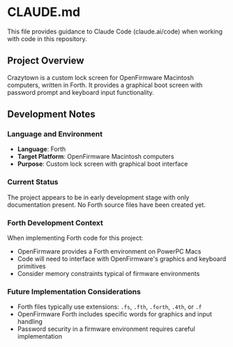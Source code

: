 # CLAUDE.md

This file provides guidance to Claude Code (claude.ai/code) when working with code in this repository.

## Project Overview

Crazytown is a custom lock screen for OpenFirmware Macintosh computers, written in Forth. It provides a graphical boot screen with password prompt and keyboard input functionality.

## Development Notes

### Language and Environment
- **Language**: Forth
- **Target Platform**: OpenFirmware Macintosh computers
- **Purpose**: Custom lock screen with graphical boot interface

### Current Status
The project appears to be in early development stage with only documentation present. No Forth source files have been created yet.

### Forth Development Context
When implementing Forth code for this project:
- OpenFirmware provides a Forth environment on PowerPC Macs
- Code will need to interface with OpenFirmware's graphics and keyboard primitives
- Consider memory constraints typical of firmware environments

### Future Implementation Considerations
- Forth files typically use extensions: `.fs`, `.fth`, `.forth`, `.4th`, or `.f`
- OpenFirmware Forth includes specific words for graphics and input handling
- Password security in a firmware environment requires careful implementation